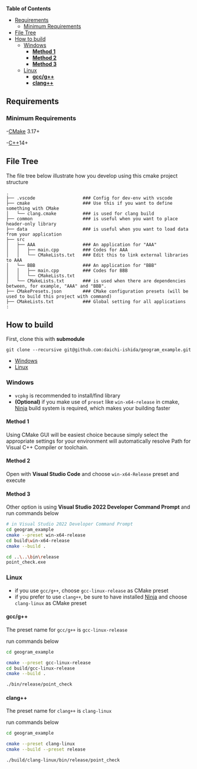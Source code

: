 **Table of Contents**

- [Requirements](#requirements)
  - [Minimum Requirements](#minimum-requirements)
- [File Tree](#file-tree)
- [How to build](#how-to-build)
  - [Windows](#windows)
    - [**Method 1**](#method-1)
    - [**Method 2**](#method-2)
    - [**Method 3**](#method-3)
  - [Linux](#linux)
    - [**gcc/g++**](#gccg)
    - [**clang++**](#clang)


## Requirements

### Minimum Requirements
-[CMake](https://cmake.org) 3.17+

-[C++](http://www.cplusplus.com)14+


## File Tree

The file tree below illustrate how you develop using this cmake project structure
```
.
├── .vscode                  ### Config for dev-env with vscode
├── cmake                    ### Use this if you want to define something with CMake
│   └── clang.cmake          ### is used for clang build
├── common                   ### is useful when you want to place header-only library
├── data                     ### is useful when you want to load data from your application
├── src
│   ├── AAA                  ### An application for "AAA"
│   │   ├── main.cpp         ### Codes for AAA
│   │   └── CMakeLists.txt   ### Edit this to link external libraries to AAA
│   └── BBB                  ### An application for "BBB"
│   │   ├── main.cpp         ### Codes for BBB
│   │   └── CMakeLists.txt
│   └── CMakeLists.txt       ### is used when there are dependencies between, for example, "AAA" and "BBB".
├── CMakePresets.json        ### CMake configuration presets (will be used to build this project with command)
├── CMakeLists.txt           ### Global setting for all applications
:
```

## How to build
First, clone this with **submodule**
```
git clone --recursive git@github.com:daichi-ishida/geogram_example.git
```
- [Windows](#windows)
- [Linux](#linux)

### Windows
- `vcpkg` is recommended to install/find library
- **(Optional)** if you make use of `preset` like `win-x64-release` in cmake, [Ninja](https://github.com/ninja-build/ninja) build system is required, which makes your building faster

#### **Method 1**
Using CMake GUI will be easiest choice because simply select the appropriate settings for your environment will automatically resolve Path for Visual C++ Compiler or toolchain.

#### **Method 2**
Open with **Visual Studio Code** and choose `win-x64-Release` preset and execute

#### **Method 3**
Other option is using **Visual Studio 2022 Developer Command Prompt** and run commands below
```sh
# in Visual Studio 2022 Developer Command Prompt
cd geogram_example
cmake --preset win-x64-release
cd build\win-x64-release
cmake --build .

cd ..\..\bin\release
point_check.exe
```

### Linux
- if you use `gcc/g++`, choose `gcc-linux-release` as CMake preset
- if you prefer to use `clang++`, be sure to have installed [Ninja](https://github.com/ninja-build/ninja) and choose `clang-linux` as CMake preset

#### **gcc/g++**
The preset name for `gcc/g++` is `gcc-linux-release`

run commands below
```sh
cd geogram_example

cmake --preset gcc-linux-release
cd build/gcc-linux-release
cmake --build .

./bin/release/point_check
```

#### **clang++**
The preset name for `clang++` is `clang-linux`

run commands below
```sh
cd geogram_example

cmake --preset clang-linux
cmake --build --preset release

./build/clang-linux/bin/release/point_check
```
